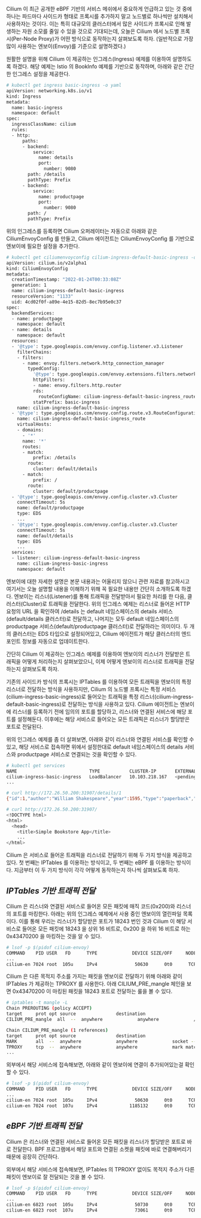 Cilium 이 최근 공개한 eBPF 기반의 서비스 메쉬에서 중요하게 언급하고 있는 것 중에 하나는 파드마다 사이드카 형태로 프록시를 추가하지 말고 노드별로 하나씩만 설치해서 사용하자는 것이다. 이는 특히 대규모의 클러스터에서 많은 사이드카 프록시로 인해 발생하는 자원 소모를 줄일 수 있을 것으로 기대되는데, 오늘은 Cilium 에서 노드별 프록시(Per-Node Proxy)가 어떤 방식으로 동작하는지 살펴보도록 하자. (일반적으로 가장 많이 사용하는 엔보이(Envoy)를 기준으로 설명하겠다.)

원활한 설명을 위해 Cilium 이 제공하는 인그레스(Ingress) 예제를 이용하여 설명하도록 하겠다. 해당 예제는 Istio 의 BookInfo 예제를 기반으로 동작하며, 아래와 같은 간단한 인그레스 설정을 제공한다.

```bash
# kubectl get ingress basic-ingress -o yaml
apiVersion: networking.k8s.io/v1
kind: Ingress
metadata:
  name: basic-ingress
  namespace: default
spec:
  ingressClassName: cilium
  rules:
  - http:
      paths:
      - backend:
          service:
            name: details
            port:
              number: 9080
        path: /details
        pathType: Prefix
      - backend:
          service:
            name: productpage
            port:
              number: 9080
        path: /
        pathType: Prefix
```

위의 인그레스를 등록하면 Cilium 오퍼레이터는 자동으로 아래와 같은 CiliumEnvoyConfig 를 만들고, Cilium 에이전트는 CiliumEnvoyConfig 를 기반으로 엔보이에 필요한 설정을 추가한다.

```bash
# kubectl get ciliumenvoyconfig cilium-ingress-default-basic-ingress -o yaml
apiVersion: cilium.io/v2alpha1
kind: CiliumEnvoyConfig
metadata:
  creationTimestamp: "2022-01-24T00:33:08Z"
  generation: 1
  name: cilium-ingress-default-basic-ingress
  resourceVersion: "1133"
  uid: 4cd02f0f-a89e-4e15-82d5-8ec7b95e0c37
spec:
  backendServices:
  - name: productpage
    namespace: default
  - name: details
    namespace: default
  resources:
  - '@type': type.googleapis.com/envoy.config.listener.v3.Listener
    filterChains:
    - filters:
      - name: envoy.filters.network.http_connection_manager
        typedConfig:
          '@type': type.googleapis.com/envoy.extensions.filters.network.http_connection_manager.v3.HttpConnectionManager
          httpFilters:
          - name: envoy.filters.http.router
          rds:
            routeConfigName: cilium-ingress-default-basic-ingress_route
          statPrefix: basic-ingress
    name: cilium-ingress-default-basic-ingress
  - '@type': type.googleapis.com/envoy.config.route.v3.RouteConfiguration
    name: cilium-ingress-default-basic-ingress_route
    virtualHosts:
    - domains:
      - '*'
      name: '*'
      routes:
      - match:
          prefix: /details
        route:
          cluster: default/details
      - match:
          prefix: /
        route:
          cluster: default/productpage
  - '@type': type.googleapis.com/envoy.config.cluster.v3.Cluster
    connectTimeout: 5s
    name: default/productpage
    type: EDS
    ...
  - '@type': type.googleapis.com/envoy.config.cluster.v3.Cluster
    connectTimeout: 5s
    name: default/details
    type: EDS
    ...
  services:
  - listener: cilium-ingress-default-basic-ingress
    name: cilium-ingress-basic-ingress
    namespace: default
```

엔보이에 대한 자세한 설명은 본문 내용과는 어울리지 않으니 관련 자료를 참고하시고 여기서는 오늘 설명할 내용을 이해하기 위해 꼭 필요한 내용만 간단히 소개하도록 하겠다. 엔보이는 리스너(Listener)를 통해 트래픽을 전달받아서 필요한 처리를 한 다음, 클러스터(Cluster)로 트래픽을 전달한다. 위의 인그레스 예제는 리스너로 들어온 HTTP 요청의 URL 을 확인하여 /details 는 default 네임스페이스의 details 서비스(default/details 클러스터)로 전달하고, 나머지는 모두 default 네임스페이스의 productpage 서비스(default/productpage 클러스터)로 전달하라는 의미이다. 두 개의 클러스터는 EDS 타입으로 설정되어있고, Cilium 에이전트가 해당 클러스터의 엔드포인트 정보를 자동으로 업데이트한다.

간단히 Cilium 이 제공하는 인그레스 예제를 이용하여 엔보이의 리스너가 전달받은 트래픽을 어떻게 처리하는지 살펴보았으니, 이제 어떻게 엔보이의 리스너로 트래픽을 전달하는지 살펴보도록 하자.

기존의 사이드카 방식의 프록시는 IPTables 를 이용하여 모든 트래픽을 엔보이의 특정 리스너로 전달하는 방식을 사용하지만, Cilium 의 노드별 프록시는 특정 서비스(cilium-ingress-basic-ingress)로 들어오는 트래픽을 특정 리스너(cilium-ingress-default-basic-ingress)로 전달하는 방식을 사용하고 있다. Cilium 에이전트는 엔보이에 리스너를 등록하기 전에 임의의 포트를 할당하고, 리스너와 연결된 서비스에 해당 포트를 설정해둔다. 이후에는 해당 서비스로 들어오는 모든 트래픽은 리스너가 할당받은 포트로 전달된다.

위의 인그레스 예제를 좀 더 살펴보면, 아래와 같이 리스너와 연결된 서비스를 확인할 수 있고, 해당 서비스로 접속하면 위에서 설정한대로 default 네임스페이스의 details 서비스와 productpage 서비스로 연결되는 것을 확인할 수 있다.

```bash
# kubectl get services
NAME                           TYPE           CLUSTER-IP       EXTERNAL-IP   PORT(S)        AGE
cilium-ingress-basic-ingress   LoadBalancer   10.103.218.167   <pending>     80:31907/TCP   23h
...

# curl http://172.26.50.200:31907/details/1
{"id":1,"author":"William Shakespeare","year":1595,"type":"paperback","pages":200,"publisher":"PublisherA","language":"English","ISBN-10":"1234567890","ISBN-13":"123-1234567890"}

# curl http://172.26.50.200:31907/
<!DOCTYPE html>
<html>
  <head>
    <title>Simple Bookstore App</title>
    ...
</html>
```

Cilium 은 서비스로 들어온 트래픽을 리스너로 전달하기 위해 두 가지 방식을 제공하고 있다. 첫 번째는 IPTables 를 이용하는 방식이고, 두 번째는 eBPF 를 이용하는 방식이다. 지금부터 이 두 가지 방식이 각각 어떻게 동작하는지 하나씩 살펴보도록 하자.

## _IPTables 기반 트래픽 전달_

Cilium 은 리스너와 연결된 서비스로 들어온 모든 패킷에 매직 코드(0x200)와 리스너의 포트를 마킹한다. 아래는 위의 인그레스 예제에서 사용 중인 엔보이의 열린파일 목록이다. 이를 통해 우리는 리스너가 할당받은 포트가 18243 번인 것과 Cilium 이 해당 서비스로 들어온 모든 패킷에 18243 을 상위 16 비트로, 0x200 을 하위 16 비트로 하는 0x43470200 을 마킹하는 것을 알 수 있다.

```bash
# lsof -p $(pidof cilium-envoy)
COMMAND    PID USER   FD      TYPE             DEVICE SIZE/OFF     NODE NAME
...
cilium-en 7024 root  105u     IPv4              50630      0t0      TCP *:18243 (LISTEN)
```

Cilium 은 다른 목적지 주소를 가지는 패킷을 엔보이로 전달하기 위해 아래와 같이 IPTables 가 제공하는 TPROXY 를 사용한다. 아래 CILIUM_PRE_mangle 체인을 보면 0x43470200 이 마킹된 패킷을 18243 포트로 전달하는 룰을 볼 수 있다.

```bash
# iptables -t mangle -L
Chain PREROUTING (policy ACCEPT)
target     prot opt source               destination
CILIUM_PRE_mangle  all  --  anywhere             anywhere             /* cilium-feeder: CILIUM_PRE_mangle */

Chain CILIUM_PRE_mangle (1 references)
target     prot opt source               destination
MARK       all  --  anywhere             anywhere             socket --transparent /* cilium: any->pod redirect proxied traffic to host proxy */ MARK set 0x200
TPROXY     tcp  --  anywhere             anywhere             mark match 0x43470200 /* cilium: TPROXY to host cilium-ingress-default-basic-ingress proxy */ TPROXY redirect 0.0.0.0:18243 mark 0x200/0xffffffff
...
```

외부에서 해당 서비스에 접속해보면, 아래와 같이 엔보이에 연결이 추가되어있는걸 확인할 수 있다.

```bash
# lsof -p $(pidof cilium-envoy)
COMMAND    PID USER   FD      TYPE             DEVICE SIZE/OFF     NODE NAME
...
cilium-en 7024 root  105u     IPv4              50630      0t0      TCP *:18243 (LISTEN)
cilium-en 7024 root  107u     IPv4            1185132      0t0      TCP 10.0.0.9:40494->10.0.1.174:9080 (ESTABLISHED)
```

## _eBPF 기반 트래픽 전달_

Cilium 은 리스너와 연결된 서비스로 들어온 모든 패킷을 리스너가 할당받은 포트로 바로 전달한다. BPF 프로그램에서 해당 포트와 연결된 소켓을 패킷에 바로 연결해버리기 때문에 굉장히 간단하다.

외부에서 해당 서비스에 접속해보면, IPTables 의 TPROXY 없이도 목적지 주소가 다른 패킷이 엔보이로 잘 전달되는 것을 볼 수 있다.

```bash
# lsof -p $(pidof cilium-envoy)
COMMAND    PID USER   FD      TYPE             DEVICE SIZE/OFF     NODE NAME
...
cilium-en 6823 root  105u     IPv4              50730      0t0      TCP *:13352 (LISTEN)
cilium-en 6823 root  107u     IPv4              73061      0t0      TCP 10.0.0.62:35128->10.0.1.224:9080 (ESTABLISHED)
```
